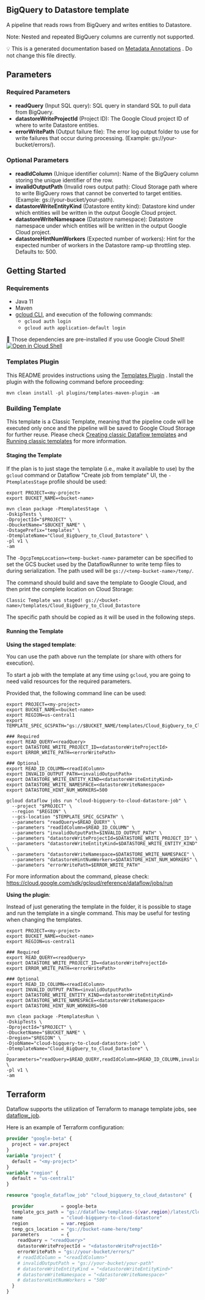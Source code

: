 
BigQuery to Datastore template
---
A pipeline that reads rows from BigQuery and writes entities to Datastore.

Note: Nested and repeated BigQuery columns are currently not supported.



:bulb: This is a generated documentation based
on [Metadata Annotations](https://github.com/GoogleCloudPlatform/DataflowTemplates#metadata-annotations)
. Do not change this file directly.

## Parameters

### Required Parameters

* **readQuery** (Input SQL query): SQL query in standard SQL to pull data from BigQuery.
* **datastoreWriteProjectId** (Project ID): The Google Cloud project ID of where to write Datastore entities.
* **errorWritePath** (Output failure file): The error log output folder to use for write failures that occur during processing. (Example: gs://your-bucket/errors/).

### Optional Parameters

* **readIdColumn** (Unique identifier column): Name of the BigQuery column storing the unique identifier of the row.
* **invalidOutputPath** (Invalid rows output path): Cloud Storage path where to write BigQuery rows that cannot be converted to target entities. (Example: gs://your-bucket/your-path).
* **datastoreWriteEntityKind** (Datastore entity kind): Datastore kind under which entities will be written in the output Google Cloud project.
* **datastoreWriteNamespace** (Datastore namespace): Datastore namespace under which entities will be written in the output Google Cloud project.
* **datastoreHintNumWorkers** (Expected number of workers): Hint for the expected number of workers in the Datastore ramp-up throttling step. Defaults to: 500.



## Getting Started

### Requirements

* Java 11
* Maven
* [gcloud CLI](https://cloud.google.com/sdk/gcloud), and execution of the
  following commands:
  * `gcloud auth login`
  * `gcloud auth application-default login`

:star2: Those dependencies are pre-installed if you use Google Cloud Shell!
[![Open in Cloud Shell](http://gstatic.com/cloudssh/images/open-btn.svg)](https://console.cloud.google.com/cloudshell/editor?cloudshell_git_repo=https%3A%2F%2Fgithub.com%2FGoogleCloudPlatform%2FDataflowTemplates.git&cloudshell_open_in_editor=v1/src/main/java/com/google/cloud/teleport/templates/BigQueryToDatastore.java)

### Templates Plugin

This README provides instructions using
the [Templates Plugin](https://github.com/GoogleCloudPlatform/DataflowTemplates#templates-plugin)
. Install the plugin with the following command before proceeding:

```shell
mvn clean install -pl plugins/templates-maven-plugin -am
```

### Building Template

This template is a Classic Template, meaning that the pipeline code will be
executed only once and the pipeline will be saved to Google Cloud Storage for
further reuse. Please check [Creating classic Dataflow templates](https://cloud.google.com/dataflow/docs/guides/templates/creating-templates)
and [Running classic templates](https://cloud.google.com/dataflow/docs/guides/templates/running-templates)
for more information.

#### Staging the Template

If the plan is to just stage the template (i.e., make it available to use) by
the `gcloud` command or Dataflow "Create job from template" UI,
the `-PtemplatesStage` profile should be used:

```shell
export PROJECT=<my-project>
export BUCKET_NAME=<bucket-name>

mvn clean package -PtemplatesStage  \
-DskipTests \
-DprojectId="$PROJECT" \
-DbucketName="$BUCKET_NAME" \
-DstagePrefix="templates" \
-DtemplateName="Cloud_BigQuery_to_Cloud_Datastore" \
-pl v1 \
-am
```

The `-DgcpTempLocation=<temp-bucket-name>` parameter can be specified to set the GCS bucket used by the DataflowRunner to write
temp files to during serialization. The path used will be `gs://<temp-bucket-name>/temp/`.

The command should build and save the template to Google Cloud, and then print
the complete location on Cloud Storage:

```
Classic Template was staged! gs://<bucket-name>/templates/Cloud_BigQuery_to_Cloud_Datastore
```

The specific path should be copied as it will be used in the following steps.

#### Running the Template

**Using the staged template**:

You can use the path above run the template (or share with others for execution).

To start a job with the template at any time using `gcloud`, you are going to
need valid resources for the required parameters.

Provided that, the following command line can be used:

```shell
export PROJECT=<my-project>
export BUCKET_NAME=<bucket-name>
export REGION=us-central1
export TEMPLATE_SPEC_GCSPATH="gs://$BUCKET_NAME/templates/Cloud_BigQuery_to_Cloud_Datastore"

### Required
export READ_QUERY=<readQuery>
export DATASTORE_WRITE_PROJECT_ID=<datastoreWriteProjectId>
export ERROR_WRITE_PATH=<errorWritePath>

### Optional
export READ_ID_COLUMN=<readIdColumn>
export INVALID_OUTPUT_PATH=<invalidOutputPath>
export DATASTORE_WRITE_ENTITY_KIND=<datastoreWriteEntityKind>
export DATASTORE_WRITE_NAMESPACE=<datastoreWriteNamespace>
export DATASTORE_HINT_NUM_WORKERS=500

gcloud dataflow jobs run "cloud-bigquery-to-cloud-datastore-job" \
  --project "$PROJECT" \
  --region "$REGION" \
  --gcs-location "$TEMPLATE_SPEC_GCSPATH" \
  --parameters "readQuery=$READ_QUERY" \
  --parameters "readIdColumn=$READ_ID_COLUMN" \
  --parameters "invalidOutputPath=$INVALID_OUTPUT_PATH" \
  --parameters "datastoreWriteProjectId=$DATASTORE_WRITE_PROJECT_ID" \
  --parameters "datastoreWriteEntityKind=$DATASTORE_WRITE_ENTITY_KIND" \
  --parameters "datastoreWriteNamespace=$DATASTORE_WRITE_NAMESPACE" \
  --parameters "datastoreHintNumWorkers=$DATASTORE_HINT_NUM_WORKERS" \
  --parameters "errorWritePath=$ERROR_WRITE_PATH"
```

For more information about the command, please check:
https://cloud.google.com/sdk/gcloud/reference/dataflow/jobs/run


**Using the plugin**:

Instead of just generating the template in the folder, it is possible to stage
and run the template in a single command. This may be useful for testing when
changing the templates.

```shell
export PROJECT=<my-project>
export BUCKET_NAME=<bucket-name>
export REGION=us-central1

### Required
export READ_QUERY=<readQuery>
export DATASTORE_WRITE_PROJECT_ID=<datastoreWriteProjectId>
export ERROR_WRITE_PATH=<errorWritePath>

### Optional
export READ_ID_COLUMN=<readIdColumn>
export INVALID_OUTPUT_PATH=<invalidOutputPath>
export DATASTORE_WRITE_ENTITY_KIND=<datastoreWriteEntityKind>
export DATASTORE_WRITE_NAMESPACE=<datastoreWriteNamespace>
export DATASTORE_HINT_NUM_WORKERS=500

mvn clean package -PtemplatesRun \
-DskipTests \
-DprojectId="$PROJECT" \
-DbucketName="$BUCKET_NAME" \
-Dregion="$REGION" \
-DjobName="cloud-bigquery-to-cloud-datastore-job" \
-DtemplateName="Cloud_BigQuery_to_Cloud_Datastore" \
-Dparameters="readQuery=$READ_QUERY,readIdColumn=$READ_ID_COLUMN,invalidOutputPath=$INVALID_OUTPUT_PATH,datastoreWriteProjectId=$DATASTORE_WRITE_PROJECT_ID,datastoreWriteEntityKind=$DATASTORE_WRITE_ENTITY_KIND,datastoreWriteNamespace=$DATASTORE_WRITE_NAMESPACE,datastoreHintNumWorkers=$DATASTORE_HINT_NUM_WORKERS,errorWritePath=$ERROR_WRITE_PATH" \
-pl v1 \
-am
```

## Terraform

Dataflow supports the utilization of Terraform to manage template jobs,
see [dataflow_job](https://registry.terraform.io/providers/hashicorp/google/latest/docs/resources/dataflow_job).

Here is an example of Terraform configuration:


```terraform
provider "google-beta" {
  project = var.project
}
variable "project" {
  default = "<my-project>"
}
variable "region" {
  default = "us-central1"
}

resource "google_dataflow_job" "cloud_bigquery_to_cloud_datastore" {

  provider          = google-beta
  template_gcs_path = "gs://dataflow-templates-${var.region}/latest/Cloud_BigQuery_to_Cloud_Datastore"
  name              = "cloud-bigquery-to-cloud-datastore"
  region            = var.region
  temp_gcs_location = "gs://bucket-name-here/temp"
  parameters        = {
    readQuery = "<readQuery>"
    datastoreWriteProjectId = "<datastoreWriteProjectId>"
    errorWritePath = "gs://your-bucket/errors/"
    # readIdColumn = "<readIdColumn>"
    # invalidOutputPath = "gs://your-bucket/your-path"
    # datastoreWriteEntityKind = "<datastoreWriteEntityKind>"
    # datastoreWriteNamespace = "<datastoreWriteNamespace>"
    # datastoreHintNumWorkers = "500"
  }
}
```
